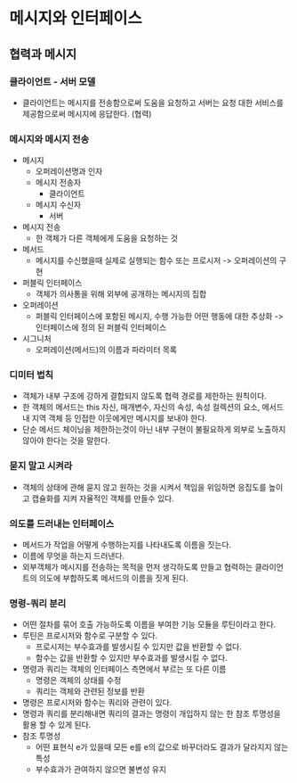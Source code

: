 # 메시지와 인터페이스
## 협력과 메시지
### 클라이언트 - 서버 모델
* 클라이언트는 메시지를 전송함으로써 도움을 요청하고 서버는 요청 대한 서비스를 제공함으로써 메시지에 응답한다. (협력)
### 메시지와 메시지 전송
* 메시지
  * 오퍼레이션명과 인자
  * 메시지 전송자
    * 클라이언트
  * 메시지 수신자
    * 서버
* 메시지 전송
  * 한 객체가 다른 객체에게 도움을 요청하는 것
* 메서드
  * 메시지를 수신했을때 실제로 실행되는 함수 또는 프로시저 -> 오퍼레이션의 구현
* 퍼블릭 인터페이스
  * 객체가 의사통을 위해 외부에 공개하는 메시지의 집합
* 오퍼레이션
  * 퍼블릭 인터페이스에 포함된 메시지, 수행 가능한 어떤 행동에 대한 추상화 -> 인터페이스에 정의 된 퍼블릭 인터페이스
* 시그니처
  * 오퍼레이션(메서드)의 이름과 파라미터 목록
### 디미터 법칙
* 객체가 내부 구조에 강하게 결합되지 않도록 협력 경로를 제한하는 원칙이다. 
* 한 객체의 메서드는 this 자신, 매개변수, 자신의 속성, 속성 컬렉션의 요소, 메서드 내 지역 객체 등 인접한 이웃에게만 메시지를 보내야 한다.
* 단순 메서드 체이닝을 제한하는것이 아닌 내부 구현이 불필요하게 외부로 노출하지 않아야 한다는 것을 말한다.
### 묻지 말고 시켜라
* 객체의 상태에 관해 묻지 않고 원하는 것을 시켜서 책임을 위임하면 응집도를 높이고 캡슐화를 지켜 자율적인 객체를 만들수 있다.
### 의도를 드러내는 인터페이스
* 메서드가 작업을 어떻게 수행하는지를 나타내도록 이름을 짓는다.
* 이름에 무엇을 하는지 드러낸다.
* 외부객체가 메시지를 전송하는 목적을 먼저 생각하도록 만들고 협력하는 클라이언트의 의도에 부합하도록 메서드의 이름을 짓게 된다.
### 명령-쿼리 분리
* 어떤 절차를 묶어 호출 가능하도록 이름을 부여한 기능 모듈을 루틴이라고 한다.
* 루틴은 프로시저와 함수로 구분할 수 있다.
  * 프로시저는 부수효과를 발생시킬 수 있지만 값을 반환할 수 없다.
  * 함수는 값을 반환할 수 있지만 부수효과를 발생시킬 수 없다.
* 명령과 쿼리는 객체의 인터페이스 측면에서 부르는 또 다른 이름
  * 명령은 객체의 상태를 수정
  * 쿼리는 객체와 관련된 정보를 반환
* 명령은 프로시저와 함수는 쿼리와 관련이 있다.
* 명령과 쿼리를 분리해내면 쿼리의 결과는 명령이 개입하지 않는 한 참조 투명성을 활용 할 수 있게 된다.
* 참조 투명성
  * 어떤 표현식 e가 있을때 모든 e를 e의 값으로 바꾸더라도 결과가 달라지지 않는 특성
  * 부수효과가 관여하지 않으면 불변성 유지
